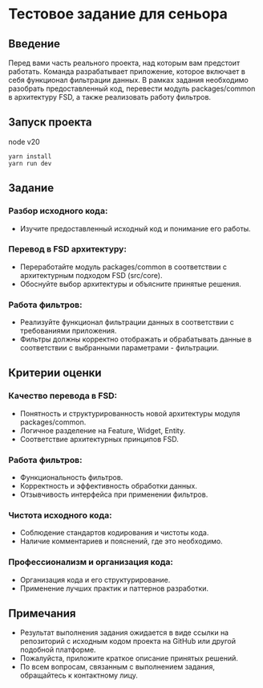 # Тестовое задание для сеньора

## Введение

Перед вами часть реального проекта, над которым вам предстоит работать. Команда разрабатывает приложение, которое включает в себя функционал фильтрации данных. В рамках задания необходимо разобрать предоставленный код, перевести модуль packages/common в архитектуру FSD, а также реализовать работу фильтров.

## Запуск проекта

node v20

```
yarn install
yarn run dev
```

## Задание

### Разбор исходного кода:

- Изучите предоставленный исходный код и понимание его работы.

### Перевод в FSD архитектуру:

- Переработайте модуль packages/common в соответствии с архитектурным подходом FSD (src/core).
- Обоснуйте выбор архитектуры и объясните принятые решения.

### Работа фильтров:

- Реализуйте функционал фильтрации данных в соответствии с требованиями приложения.
- Фильтры должны корректно отображать и обрабатывать данные в соответствии с выбранными параметрами - фильтрации.

## Критерии оценки

### Качество перевода в FSD:

- Понятность и структурированность новой архитектуры модуля packages/common.
- Логичное разделение на Feature, Widget, Entity.
- Соответствие архитектурных принципов FSD.

### Работа фильтров:

- Функциональность фильтров.
- Корректность и эффективность обработки данных.
- Отзывчивость интерфейса при применении фильтров.

### Чистота исходного кода:

- Соблюдение стандартов кодирования и чистоты кода.
- Наличие комментариев и пояснений, где это необходимо.

### Профессионализм и организация кода:

- Организация кода и его структурирование.
- Применение лучших практик и паттернов разработки.

## Примечания

- Результат выполнения задания ожидается в виде ссылки на репозиторий с исходным кодом проекта на GitHub или другой подобной платформе.
- Пожалуйста, приложите краткое описание принятых решений.
- По всем вопросам, связанным с выполнением задания, обращайтесь к контактному лицу.
